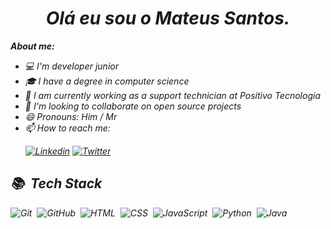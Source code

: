 <h1 align="center"><i> Olá eu sou o Mateus Santos.<i> </h1>



**About me:**
- 💻 I'm developer junior
- :mortar_board: I have a degree in computer science
- 🔭 I am currently working as a support technician at Positivo Tecnologia
- 👯 I'm looking to collaborate on open source projects
- 😄 Pronouns: Him / Mr
- 📫 How to reach me: <p align-itens ="center">[![Linkedin](https://img.shields.io/badge/-LinkedIn-060606?style=flat&labelColor=0D0D0D&logo=Linkedin&Color=white)](https://www.linkedin.com/in/mateus-santos-973634197/) [![Twitter](https://img.shields.io/badge/-Twitter-060606?style=flat&labelColor=0D0D0D&logo=Twitter&Color=white)](https://twitter.com/MateusSantosRPs)</p>


## 📚 &nbsp;Tech Stack

![Git](https://img.shields.io/badge/-Git-05122A?style=flat&logo=git)&nbsp;
![GitHub](https://img.shields.io/badge/-GitHub-05122A?style=flat&logo=github)&nbsp;
![HTML](https://img.shields.io/badge/-HTML-05122A?style=flat&logo=HTML5)&nbsp;
![CSS](https://img.shields.io/badge/-CSS-05122A?style=flat&logo=CSS3&logoColor=1572B6)&nbsp;
![JavaScript](https://img.shields.io/badge/-JavaScript-05122A?style=flat&logo=javascript)&nbsp;
![Python](https://img.shields.io/badge/-Python-05122A?style=flat&logo=python)&nbsp;
![Java](https://img.shields.io/badge/-Java-05122A?style=flat&logo=java)&nbsp; <br><br>
<!-- ![Node.js](https://img.shields.io/badge/-Node.js-05122A?style=flat&logo=node.js)&nbsp; -->
<!-- ![Visual Studio Code](https://img.shields.io/badge/-Visual%20Studio%20Code-05122A?style=flat&logo=visual-studio-code&logoColor=007ACC)&nbsp; -->

 </p>








<!--
**MateusSantosRPs/MateusSantosRPs** is a ✨ _special_ ✨ repository because its `README.md` (this file) appears on your GitHub profile.

Here are some ideas to get you started:

- 🔭 I’m currently working on ...
- 🌱 I’m currently learning ...
- 👯 I’m looking to collaborate on ...
- 🤔 I’m looking for help with ...
- 💬 Ask me about ...
- 📫 How to reach me: ...
- ⚡ Fun fact: ...
--> 
